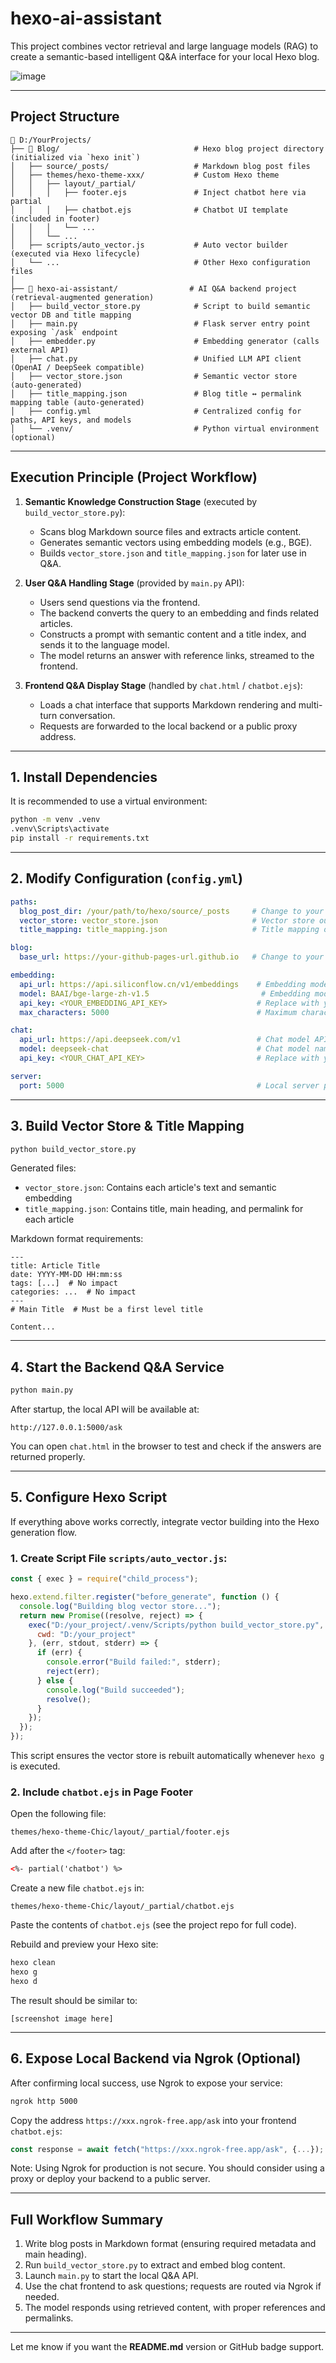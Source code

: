 # hexo-ai-assistant

This project combines vector retrieval and large language models (RAG) to create a semantic-based intelligent Q&A interface for your local Hexo blog.

![image](https://github.com/user-attachments/assets/40f5a3c5-74a6-453b-b83b-6152c5b40990)

---

## Project Structure

```
📁 D:/YourProjects/
├── 📁 Blog/                              # Hexo blog project directory (initialized via `hexo init`)
│   ├── source/_posts/                   # Markdown blog post files
│   ├── themes/hexo-theme-xxx/           # Custom Hexo theme
│   │   ├── layout/_partial/
│   │   │   ├── footer.ejs               # Inject chatbot here via partial
│   │   │   ├── chatbot.ejs              # Chatbot UI template (included in footer)
│   │   │   └── ...
│   │   └── ...  
│   ├── scripts/auto_vector.js           # Auto vector builder (executed via Hexo lifecycle)
│   └── ...                              # Other Hexo configuration files
│
├── 📁 hexo-ai-assistant/                # AI Q&A backend project (retrieval-augmented generation)
│   ├── build_vector_store.py            # Script to build semantic vector DB and title mapping
│   ├── main.py                          # Flask server entry point exposing `/ask` endpoint
│   ├── embedder.py                      # Embedding generator (calls external API)
│   ├── chat.py                          # Unified LLM API client (OpenAI / DeepSeek compatible)
│   ├── vector_store.json                # Semantic vector store (auto-generated)
│   ├── title_mapping.json               # Blog title ↔ permalink mapping table (auto-generated)
│   ├── config.yml                       # Centralized config for paths, API keys, and models
│   └── .venv/                           # Python virtual environment (optional)

```

---

## Execution Principle (Project Workflow)

1. **Semantic Knowledge Construction Stage** (executed by `build_vector_store.py`):
   - Scans blog Markdown source files and extracts article content.
   - Generates semantic vectors using embedding models (e.g., BGE).
   - Builds `vector_store.json` and `title_mapping.json` for later use in Q&A.

2. **User Q&A Handling Stage** (provided by `main.py` API):
   - Users send questions via the frontend.
   - The backend converts the query to an embedding and finds related articles.
   - Constructs a prompt with semantic content and a title index, and sends it to the language model.
   - The model returns an answer with reference links, streamed to the frontend.

3. **Frontend Q&A Display Stage** (handled by `chat.html` / `chatbot.ejs`):
   - Loads a chat interface that supports Markdown rendering and multi-turn conversation.
   - Requests are forwarded to the local backend or a public proxy address.

---

## 1. Install Dependencies

It is recommended to use a virtual environment:

```bash
python -m venv .venv
.venv\Scripts\activate
pip install -r requirements.txt
```

---

## 2. Modify Configuration (`config.yml`)

```yaml
paths:
  blog_post_dir: /your/path/to/hexo/source/_posts     # Change to your blog Markdown path
  vector_store: vector_store.json                     # Vector store output path, use absolute if preferred
  title_mapping: title_mapping.json                   # Title mapping output path, use absolute if preferred

blog:
  base_url: https://your-github-pages-url.github.io   # Change to your blog base URL (no trailing slash)

embedding:
  api_url: https://api.siliconflow.cn/v1/embeddings    # Embedding model API
  model: BAAI/bge-large-zh-v1.5                         # Embedding model name
  api_key: <YOUR_EMBEDDING_API_KEY>                    # Replace with your embedding API key
  max_characters: 5000                                 # Maximum characters per article to embed

chat:
  api_url: https://api.deepseek.com/v1                 # Chat model API endpoint (can be OpenAI compatible)
  model: deepseek-chat                                 # Chat model name
  api_key: <YOUR_CHAT_API_KEY>                         # Replace with your LLM API key

server:
  port: 5000                                           # Local server port (default 5000)
```

---

## 3. Build Vector Store & Title Mapping

```bash
python build_vector_store.py
```

Generated files:

- `vector_store.json`: Contains each article's text and semantic embedding
- `title_mapping.json`: Contains title, main heading, and permalink for each article

Markdown format requirements:

```
---
title: Article Title
date: YYYY-MM-DD HH:mm:ss
tags: [...]  # No impact
categories: ...  # No impact
---
# Main Title  # Must be a first level title

Content...
```

---

## 4. Start the Backend Q&A Service

```bash
python main.py
```

After startup, the local API will be available at:

```
http://127.0.0.1:5000/ask
```

You can open `chat.html` in the browser to test and check if the answers are returned properly.

---

## 5. Configure Hexo Script

If everything above works correctly, integrate vector building into the Hexo generation flow.

### 1. Create Script File `scripts/auto_vector.js`:

```js
const { exec } = require("child_process");

hexo.extend.filter.register("before_generate", function () {
  console.log("Building blog vector store...");
  return new Promise((resolve, reject) => {
    exec("D:/your_project/.venv/Scripts/python build_vector_store.py", {
      cwd: "D:/your_project"
    }, (err, stdout, stderr) => {
      if (err) {
        console.error("Build failed:", stderr);
        reject(err);
      } else {
        console.log("Build succeeded");
        resolve();
      }
    });
  });
});
```

This script ensures the vector store is rebuilt automatically whenever `hexo g` is executed.

### 2. Include `chatbot.ejs` in Page Footer

Open the following file:

```
themes/hexo-theme-Chic/layout/_partial/footer.ejs
```

Add after the `</footer>` tag:

```html
<%- partial('chatbot') %>
```

Create a new file `chatbot.ejs` in:

```
themes/hexo-theme-Chic/layout/_partial/chatbot.ejs
```

Paste the contents of `chatbot.ejs` (see the project repo for full code).

Rebuild and preview your Hexo site:

```bash
hexo clean
hexo g
hexo d
```

The result should be similar to:

```
[screenshot image here]
```

---

## 6. Expose Local Backend via Ngrok (Optional)

After confirming local success, use Ngrok to expose your service:

```bash
ngrok http 5000
```

Copy the address `https://xxx.ngrok-free.app/ask` into your frontend `chatbot.ejs`:

```js
const response = await fetch("https://xxx.ngrok-free.app/ask", {...});
```

Note: Using Ngrok for production is not secure. You should consider using a proxy or deploy your backend to a public server.

---

## Full Workflow Summary

1. Write blog posts in Markdown format (ensuring required metadata and main heading).
2. Run `build_vector_store.py` to extract and embed blog content.
3. Launch `main.py` to start the local Q&A API.
4. Use the chat frontend to ask questions; requests are routed via Ngrok if needed.
5. The model responds using retrieved content, with proper references and permalinks.

---

Let me know if you want the **README.md** version or GitHub badge support.
